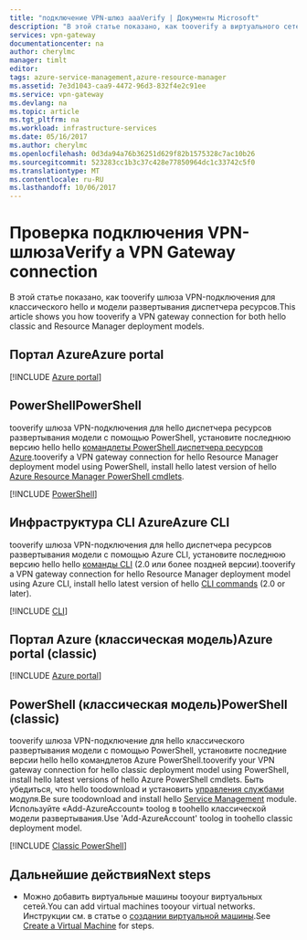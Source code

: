 ```yaml
---
title: "подключение VPN-шлюз aaaVerify | Документы Microsoft"
description: "В этой статье показано, как tooverify a виртуального сетевого подключения VPN-шлюз."
services: vpn-gateway
documentationcenter: na
author: cherylmc
manager: timlt
editor: 
tags: azure-service-management,azure-resource-manager
ms.assetid: 7e3d1043-caa9-4472-96d3-832f4e2c91ee
ms.service: vpn-gateway
ms.devlang: na
ms.topic: article
ms.tgt_pltfrm: na
ms.workload: infrastructure-services
ms.date: 05/16/2017
ms.author: cherylmc
ms.openlocfilehash: 0d3da94a76b36251d629f82b1575328c7ac10b26
ms.sourcegitcommit: 523283cc1b3c37c428e77850964dc1c33742c5f0
ms.translationtype: MT
ms.contentlocale: ru-RU
ms.lasthandoff: 10/06/2017
---
```

# <a name="verify-a-vpn-gateway-connection"></a><span data-ttu-id="c4de3-103">Проверка подключения VPN-шлюза</span><span class="sxs-lookup"><span data-stu-id="c4de3-103">Verify a VPN Gateway connection</span></span>

<span data-ttu-id="c4de3-104">В этой статье показано, как tooverify шлюза VPN-подключения для классического hello и модели развертывания диспетчера ресурсов.</span><span class="sxs-lookup"><span data-stu-id="c4de3-104">This article shows you how tooverify a VPN gateway connection for both hello classic and Resource Manager deployment models.</span></span>

## <a name="azure-portal"></a><span data-ttu-id="c4de3-105">Портал Azure</span><span class="sxs-lookup"><span data-stu-id="c4de3-105">Azure portal</span></span>

[!INCLUDE [Azure portal](../../includes/vpn-gateway-verify-connection-portal-rm-include.md)]

## <a name="powershell"></a><span data-ttu-id="c4de3-106">PowerShell</span><span class="sxs-lookup"><span data-stu-id="c4de3-106">PowerShell</span></span>

<span data-ttu-id="c4de3-107">tooverify шлюза VPN-подключения для hello диспетчера ресурсов развертывания модели с помощью PowerShell, установите последнюю версию hello hello [командлеты PowerShell диспетчера ресурсов Azure](/powershell/azure/overview).</span><span class="sxs-lookup"><span data-stu-id="c4de3-107">tooverify a VPN gateway connection for hello Resource Manager deployment model using PowerShell, install hello latest version of hello [Azure Resource Manager PowerShell cmdlets](/powershell/azure/overview).</span></span>

[!INCLUDE [PowerShell](../../includes/vpn-gateway-verify-connection-ps-rm-include.md)]

## <a name="azure-cli"></a><span data-ttu-id="c4de3-108">Инфраструктура CLI Azure</span><span class="sxs-lookup"><span data-stu-id="c4de3-108">Azure CLI</span></span>

<span data-ttu-id="c4de3-109">tooverify шлюза VPN-подключения для hello диспетчера ресурсов развертывания модели с помощью Azure CLI, установите последнюю версию hello hello [команды CLI](https://docs.microsoft.com/cli/azure/install-azure-cli) (2.0 или более поздней версии).</span><span class="sxs-lookup"><span data-stu-id="c4de3-109">tooverify a VPN gateway connection for hello Resource Manager deployment model using Azure CLI, install hello latest version of hello [CLI commands](https://docs.microsoft.com/cli/azure/install-azure-cli) (2.0 or later).</span></span>

[!INCLUDE [CLI](../../includes/vpn-gateway-verify-connection-cli-rm-include.md)]


## <a name="azure-portal-classic"></a><span data-ttu-id="c4de3-110">Портал Azure (классическая модель)</span><span class="sxs-lookup"><span data-stu-id="c4de3-110">Azure portal (classic)</span></span>

[!INCLUDE [Azure portal](../../includes/vpn-gateway-verify-connection-azureportal-classic-include.md)]

## <a name="powershell-classic"></a><span data-ttu-id="c4de3-111">PowerShell (классическая модель)</span><span class="sxs-lookup"><span data-stu-id="c4de3-111">PowerShell (classic)</span></span>

<span data-ttu-id="c4de3-112">tooverify шлюза VPN-подключение для hello классического развертывания модели с помощью PowerShell, установите последние версии hello hello командлетов Azure PowerShell.</span><span class="sxs-lookup"><span data-stu-id="c4de3-112">tooverify your VPN gateway connection for hello classic deployment model using PowerShell, install hello latest versions of hello Azure PowerShell cmdlets.</span></span> <span data-ttu-id="c4de3-113">Быть убедиться, что hello toodownload и установить [управления службами](https://docs.microsoft.com/powershell/azure/install-azure-ps?view=azuresmps-3.7.0) модуля.</span><span class="sxs-lookup"><span data-stu-id="c4de3-113">Be sure toodownload and install hello [Service Management](https://docs.microsoft.com/powershell/azure/install-azure-ps?view=azuresmps-3.7.0) module.</span></span> <span data-ttu-id="c4de3-114">Используйте «Add-AzureAccount» toolog в toohello классической модели развертывания.</span><span class="sxs-lookup"><span data-stu-id="c4de3-114">Use 'Add-AzureAccount' toolog in toohello classic deployment model.</span></span>

[!INCLUDE [Classic PowerShell](../../includes/vpn-gateway-verify-connection-ps-classic-include.md)]

## <a name="next-steps"></a><span data-ttu-id="c4de3-115">Дальнейшие действия</span><span class="sxs-lookup"><span data-stu-id="c4de3-115">Next steps</span></span>

* <span data-ttu-id="c4de3-116">Можно добавить виртуальные машины tooyour виртуальных сетей.</span><span class="sxs-lookup"><span data-stu-id="c4de3-116">You can add virtual machines tooyour virtual networks.</span></span> <span data-ttu-id="c4de3-117">Инструкции см. в статье о [создании виртуальной машины](../virtual-machines/virtual-machines-windows-hero-tutorial.md?toc=%2fazure%2fvirtual-machines%2fwindows%2ftoc.json).</span><span class="sxs-lookup"><span data-stu-id="c4de3-117">See [Create a Virtual Machine](../virtual-machines/virtual-machines-windows-hero-tutorial.md?toc=%2fazure%2fvirtual-machines%2fwindows%2ftoc.json) for steps.</span></span>
